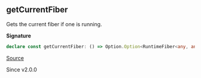 ## getCurrentFiber

Gets the current fiber if one is running.

**Signature**

```ts
declare const getCurrentFiber: () => Option.Option<RuntimeFiber<any, any>>
```

[Source](https://github.com/Effect-TS/effect/tree/main/packages/effect/src/Fiber.ts#L432)

Since v2.0.0